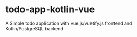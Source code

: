 # todo-app-kotlin-vue
A Simple todo application with vue.js/vuetify.js frontend and Kotlin/PostgreSQL backend
